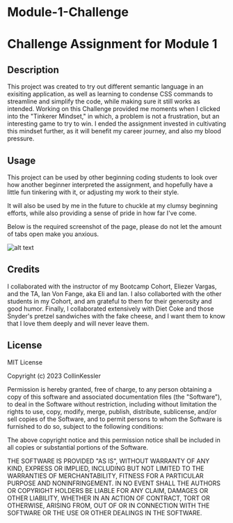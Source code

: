 # Module-1-Challenge

# Challenge Assignment for Module 1

## Description

This project was created to try out different semantic language in an exisiting application, as well as learning to condense CSS commands to streamline and simplify the code, while making sure it still works as intended. Working on this Challenge provided me moments when I clicked into the "Tinkerer Mindset," in which, a problem is not a frustration, but an interesting game to try to win. I ended the assignment invested in cultivating this mindset further, as it will benefit my career journey, and also my blood pressure.

## Usage

This project can be used by other beginning coding students to look over how another beginner interpreted the assignment, and hopefully have a little fun tinkering with it, or adjusting my work to their style.

It will also be used by me in the future to chuckle at my clumsy beginning efforts, while also providing a sense of pride in how far I've come.

Below is the required screenshot of the page, please do not let the amount of tabs open make you anxious.

![alt text](assets/images/Module-1-Screenshot.png)

## Credits

I collaborated with the instructor of my Bootcamp Cohort, Eliezer Vargas, and the TA, Ian Von Fange, aka Eli and Ian. I also collaborted with the other students in my Cohort, and am grateful to them for their generosity and good humor. Finally, I collaborated extensively with Diet Coke and those Snyder's pretzel sandwiches with the fake cheese, and I want them to know that I love them deeply and will never leave them.

## License

MIT License

Copyright (c) 2023 CollinKessler

Permission is hereby granted, free of charge, to any person obtaining a copy
of this software and associated documentation files (the "Software"), to deal
in the Software without restriction, including without limitation the rights
to use, copy, modify, merge, publish, distribute, sublicense, and/or sell
copies of the Software, and to permit persons to whom the Software is
furnished to do so, subject to the following conditions:

The above copyright notice and this permission notice shall be included in all
copies or substantial portions of the Software.

THE SOFTWARE IS PROVIDED "AS IS", WITHOUT WARRANTY OF ANY KIND, EXPRESS OR
IMPLIED, INCLUDING BUT NOT LIMITED TO THE WARRANTIES OF MERCHANTABILITY,
FITNESS FOR A PARTICULAR PURPOSE AND NONINFRINGEMENT. IN NO EVENT SHALL THE
AUTHORS OR COPYRIGHT HOLDERS BE LIABLE FOR ANY CLAIM, DAMAGES OR OTHER
LIABILITY, WHETHER IN AN ACTION OF CONTRACT, TORT OR OTHERWISE, ARISING FROM,
OUT OF OR IN CONNECTION WITH THE SOFTWARE OR THE USE OR OTHER DEALINGS IN THE
SOFTWARE.
